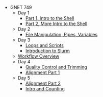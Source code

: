* GNET 749
  * Day 1
    * [Part 1, Intro to the Shell](https://joiry.github.io/HSL_Carp/Shell_Intro_01)
    * [Part 2, More Intro to the Shell](https://joiry.github.io/HSL_Carp/Shell_Intro_02)
  * Day 2
    * [File Manipulation, Pipes, Variables](https://joiry.github.io/HSL_Carp/work_pipes_vars)
  * Day 3
    * [Loops and Scripts](https://joiry.github.io/HSL_Carp/loop_script_05)
    * [Introduction to Slurm](https://joiry.github.io/HSL_Carp/slurm)
  * [Workflow Overview](https://joiry.github.io/HSL_Carp/workflow)
  * Day 4
    * [Quality Control and Trimming](https://joiry.github.io/HSL_Carp/qc_trim)
    * [Alignment Part 1](https://joiry.github.io/HSL_Carp/align_gnet_pt1)
  * Day 5
    * [Alignment Part 2](https://joiry.github.io/HSL_Carp/align_gnet_pt2)
    * [Intro and Counting](https://joiry.github.io/HSL_Carp/gnet_counting)   
 
